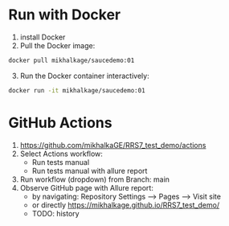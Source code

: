 # Run with Docker
1. install Docker
2. Pull the Docker image:
```bash
docker pull mikhalkage/saucedemo:01
```
3. Run the Docker container interactively:
```bash
docker run -it mikhalkage/saucedemo:01
```

# GitHub Actions 
1. https://github.com/mikhalkaGE/RRS7_test_demo/actions
2. Select Actions workflow:
    - Run tests manual
    - Run tests manual with allure report
3. Run workflow (dropdown) from Branch: main
4. Observe GitHub page with Allure report:
    - by navigating: Repository Settings --> Pages --> Visit site
    - or directly https://mikhalkage.github.io/RRS7_test_demo/
    - TODO: history